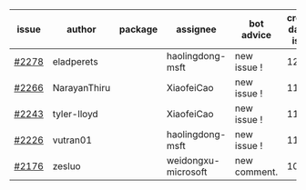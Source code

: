 | issue | author | package | assignee | bot advice | created date of issue | target release date | date from target |
| ------ | ------ | ------ | ------ | ------ | ------ | ------ | :-----: |
| [#2278](https://github.com/Azure/sdk-release-request/issues/2278) | eladperets |  | haolingdong-msft | new issue ! <br> | 12-04 |  |  |
| [#2266](https://github.com/Azure/sdk-release-request/issues/2266) | NarayanThiru |  | XiaofeiCao | new issue ! <br> | 11-30 |  |  |
| [#2243](https://github.com/Azure/sdk-release-request/issues/2243) | tyler-lloyd |  | XiaofeiCao | new issue ! <br> | 11-19 |  |  |
| [#2226](https://github.com/Azure/sdk-release-request/issues/2226) | vutran01 |  | haolingdong-msft | new issue ! <br> | 11-17 |  |  |
| [#2176](https://github.com/Azure/sdk-release-request/issues/2176) | zesluo |  | weidongxu-microsoft | new comment.  <br> | 10-26 |  |  |
